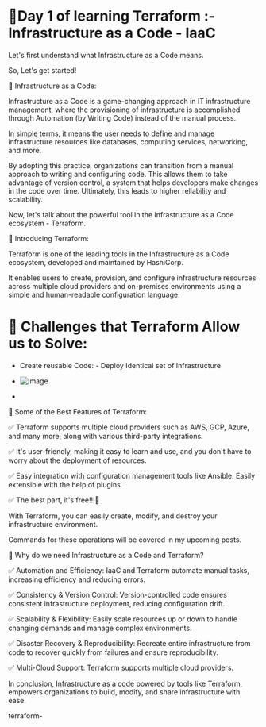 # 🔖Day 1 of learning Terraform :- Infrastructure as a Code - IaaC

Let's first understand what Infrastructure as a Code means.

So, Let's get started!

📌 Infrastructure as a Code:

Infrastructure as a Code is a game-changing approach in IT infrastructure management, where the provisioning of infrastructure is accomplished through Automation (by Writing Code) instead of the manual process.

In simple terms, it means the user needs to define and manage infrastructure resources like databases, computing services, networking, and more.

By adopting this practice, organizations can transition from a manual approach to writing and configuring code. This allows them to take advantage of version control, a system that helps developers make changes in the code over time. Ultimately, this leads to higher reliability and scalability.

Now, let's talk about the powerful tool in the Infrastructure as a Code ecosystem - Terraform.

📌 Introducing Terraform:

Terraform is one of the leading tools in the Infrastructure as a Code ecosystem, developed and maintained by HashiCorp.

It enables users to create, provision, and configure infrastructure resources across multiple cloud providers and on-premises environments using a simple and human-readable configuration language.

# 🔖 Challenges that Terraform Allow us to Solve:
- Create reusable Code: - Deploy Identical set of Infrastructure
- ![image](https://github.com/ankitnewjobs/Terraform-basic-to-advanced-learning/assets/154872782/00d54ebf-f5db-4a92-ae22-ee18b3822c0b)

- 

🔖 Some of the Best Features of Terraform:

✅ Terraform supports multiple cloud providers such as AWS, GCP, Azure, and many more, along with various third-party integrations.

✅ It's user-friendly, making it easy to learn and use, and you don't have to worry about the deployment of resources.

✅ Easy integration with configuration management tools like Ansible. Easily extensible with the help of plugins.

✅ The best part, it's free!!!🥳

With Terraform, you can easily create, modify, and destroy your infrastructure environment.

Commands for these operations will be covered in my upcoming posts.

📌 Why do we need Infrastructure as a Code and Terraform?

✅ Automation and Efficiency: IaaC and Terraform automate manual tasks, increasing efficiency and reducing errors.

✅ Consistency & Version Control: Version-controlled code ensures consistent infrastructure deployment, reducing configuration drift.

✅ Scalability & Flexibility: Easily scale resources up or down to handle changing demands and manage complex environments.

✅ Disaster Recovery & Reproducibility: Recreate entire infrastructure from code to recover quickly from failures and ensure reproducibility.

✅ Multi-Cloud Support: Terraform supports multiple cloud providers.

In conclusion, Infrastructure as a code powered by tools like Terraform, empowers organizations to build, modify, and share infrastructure with ease.

terraform-
